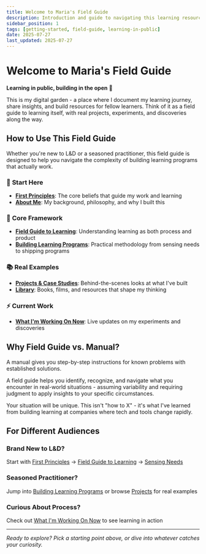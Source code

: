 ```yaml
---
title: Welcome to Maria's Field Guide
description: Introduction and guide to navigating this learning resource
sidebar_position: 1
tags: [getting-started, field-guide, learning-in-public]
date: 2025-07-27
last_updated: 2025-07-27
---
```


# Welcome to Maria's Field Guide

**Learning in public, building in the open** 🌱

This is my digital garden - a place where I document my learning journey, share insights, and build resources for fellow learners. Think of it as a field guide to learning itself, with real projects, experiments, and discoveries along the way.

## How to Use This Field Guide

Whether you're new to L&D or a seasoned practitioner, this field guide is designed to help you navigate the complexity of building learning programs that actually work.

### 🧭 **Start Here**
- **[First Principles](./first-principles)**: The core beliefs that guide my work and learning
- **[About Me](./about-me)**: My background, philosophy, and why I built this

### 🌱 **Core Framework**
- **[Field Guide to Learning](./field-guide/why-field-guide)**: Understanding learning as both process and product
- **[Building Learning Programs](./methodology/thinking-models)**: Practical methodology from sensing needs to shipping programs

### 📚 **Real Examples**
- **[Projects & Case Studies](./projects/coffee-and-t)**: Behind-the-scenes looks at what I've built
- **[Library](./library)**: Books, films, and resources that shape my thinking

### ⚡ **Current Work**
- **[What I'm Working On Now](/now)**: Live updates on my experiments and discoveries

## Why Field Guide vs. Manual?

A manual gives you step-by-step instructions for known problems with established solutions.

A field guide helps you identify, recognize, and navigate what you encounter in real-world situations - assuming variability and requiring judgment to apply insights to your specific circumstances.

Your situation will be unique. This isn't "how to X" - it's what I've learned from building learning at companies where tech and tools change rapidly.

## For Different Audiences

### **Brand New to L&D?**
Start with [First Principles](./first-principles) → [Field Guide to Learning](./field-guide/learning-process) → [Sensing Needs](./methodology/sensing-needs)

### **Seasoned Practitioner?**
Jump into [Building Learning Programs](./methodology/thinking-models) or browse [Projects](./projects/coffee-and-t) for real examples

### **Curious About Process?**
Check out [What I'm Working On Now](/now) to see learning in action

---

*Ready to explore? Pick a starting point above, or dive into whatever catches your curiosity.*
